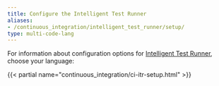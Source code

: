 ```yaml
---
title: Configure the Intelligent Test Runner
aliases:
- /continuous_integration/intelligent_test_runner/setup/
type: multi-code-lang
---
```


For information about configuration options for [Intelligent Test Runner][1], choose your language:

{{< partial name="continuous_integration/ci-itr-setup.html" >}}

<br>

[1]: /continuous_integration/intelligent_test_runner